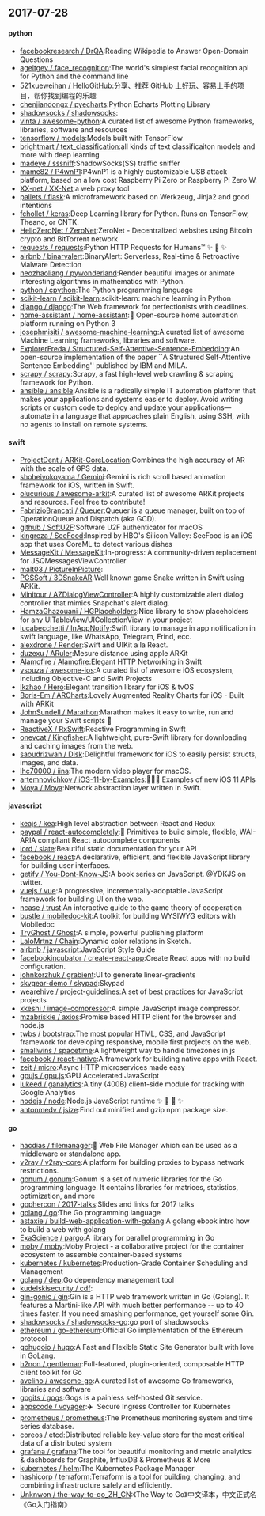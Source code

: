 ## 2017-07-28

#### python
* [facebookresearch / DrQA](https://github.com/facebookresearch/DrQA):Reading Wikipedia to Answer Open-Domain Questions
* [ageitgey / face_recognition](https://github.com/ageitgey/face_recognition):The world's simplest facial recognition api for Python and the command line
* [521xueweihan / HelloGitHub](https://github.com/521xueweihan/HelloGitHub):分享、推荐 GitHub 上好玩、容易上手的项目，帮你找到编程的乐趣
* [chenjiandongx / pyecharts](https://github.com/chenjiandongx/pyecharts):Python Echarts Plotting Library
* [shadowsocks / shadowsocks](https://github.com/shadowsocks/shadowsocks):
* [vinta / awesome-python](https://github.com/vinta/awesome-python):A curated list of awesome Python frameworks, libraries, software and resources
* [tensorflow / models](https://github.com/tensorflow/models):Models built with TensorFlow
* [brightmart / text_classification](https://github.com/brightmart/text_classification):all kinds of text classificaiton models and more with deep learning
* [madeye / sssniff](https://github.com/madeye/sssniff):ShadowSocks(SS) traffic sniffer
* [mame82 / P4wnP1](https://github.com/mame82/P4wnP1):P4wnP1 is a highly customizable USB attack platform, based on a low cost Raspberry Pi Zero or Raspberry Pi Zero W.
* [XX-net / XX-Net](https://github.com/XX-net/XX-Net):a web proxy tool
* [pallets / flask](https://github.com/pallets/flask):A microframework based on Werkzeug, Jinja2 and good intentions
* [fchollet / keras](https://github.com/fchollet/keras):Deep Learning library for Python. Runs on TensorFlow, Theano, or CNTK.
* [HelloZeroNet / ZeroNet](https://github.com/HelloZeroNet/ZeroNet):ZeroNet - Decentralized websites using Bitcoin crypto and BitTorrent network
* [requests / requests](https://github.com/requests/requests):Python HTTP Requests for Humans™ ✨ 🍰 ✨
* [airbnb / binaryalert](https://github.com/airbnb/binaryalert):BinaryAlert: Serverless, Real-time & Retroactive Malware Detection
* [neozhaoliang / pywonderland](https://github.com/neozhaoliang/pywonderland):Render beautiful images or animate interesting algorithms in mathematics with Python.
* [python / cpython](https://github.com/python/cpython):The Python programming language
* [scikit-learn / scikit-learn](https://github.com/scikit-learn/scikit-learn):scikit-learn: machine learning in Python
* [django / django](https://github.com/django/django):The Web framework for perfectionists with deadlines.
* [home-assistant / home-assistant](https://github.com/home-assistant/home-assistant):🏡 Open-source home automation platform running on Python 3
* [josephmisiti / awesome-machine-learning](https://github.com/josephmisiti/awesome-machine-learning):A curated list of awesome Machine Learning frameworks, libraries and software.
* [ExplorerFreda / Structured-Self-Attentive-Sentence-Embedding](https://github.com/ExplorerFreda/Structured-Self-Attentive-Sentence-Embedding):An open-source implementation of the paper ``A Structured Self-Attentive Sentence Embedding'' published by IBM and MILA.
* [scrapy / scrapy](https://github.com/scrapy/scrapy):Scrapy, a fast high-level web crawling & scraping framework for Python.
* [ansible / ansible](https://github.com/ansible/ansible):Ansible is a radically simple IT automation platform that makes your applications and systems easier to deploy. Avoid writing scripts or custom code to deploy and update your applications— automate in a language that approaches plain English, using SSH, with no agents to install on remote systems.

#### swift
* [ProjectDent / ARKit-CoreLocation](https://github.com/ProjectDent/ARKit-CoreLocation):Combines the high accuracy of AR with the scale of GPS data.
* [shoheiyokoyama / Gemini](https://github.com/shoheiyokoyama/Gemini):Gemini is rich scroll based animation framework for iOS, written in Swift.
* [olucurious / awesome-arkit](https://github.com/olucurious/awesome-arkit):A curated list of awesome ARKit projects and resources. Feel free to contribute!
* [FabrizioBrancati / Queuer](https://github.com/FabrizioBrancati/Queuer):Queuer is a queue manager, built on top of OperationQueue and Dispatch (aka GCD).
* [github / SoftU2F](https://github.com/github/SoftU2F):Software U2F authenticator for macOS
* [kingreza / SeeFood](https://github.com/kingreza/SeeFood):Inspired by HBO's Silicon Valley: SeeFood is an iOS app that uses CoreML to detect various dishes
* [MessageKit / MessageKit](https://github.com/MessageKit/MessageKit):In-progress: A community-driven replacement for JSQMessagesViewController
* [malt03 / PictureInPicture](https://github.com/malt03/PictureInPicture):
* [PGSSoft / 3DSnakeAR](https://github.com/PGSSoft/3DSnakeAR):Well known game Snake written in Swift using ARKit.
* [Minitour / AZDialogViewController](https://github.com/Minitour/AZDialogViewController):A highly customizable alert dialog controller that mimics Snapchat's alert dialog.
* [HamzaGhazouani / HGPlaceholders](https://github.com/HamzaGhazouani/HGPlaceholders):Nice library to show placeholders for any UITableView/UICollectionView in your project
* [lucabecchetti / InAppNotify](https://github.com/lucabecchetti/InAppNotify):Swift library to manage in app notification in swift language, like WhatsApp, Telegram, Frind, ecc.
* [alexdrone / Render](https://github.com/alexdrone/Render):Swift and UIKit a la React.
* [duzexu / ARuler](https://github.com/duzexu/ARuler):Mesure distance using apple ARKit
* [Alamofire / Alamofire](https://github.com/Alamofire/Alamofire):Elegant HTTP Networking in Swift
* [vsouza / awesome-ios](https://github.com/vsouza/awesome-ios):A curated list of awesome iOS ecosystem, including Objective-C and Swift Projects
* [lkzhao / Hero](https://github.com/lkzhao/Hero):Elegant transition library for iOS & tvOS
* [Boris-Em / ARCharts](https://github.com/Boris-Em/ARCharts):Lovely Augmented Reality Charts for iOS - Built with ARKit
* [JohnSundell / Marathon](https://github.com/JohnSundell/Marathon):Marathon makes it easy to write, run and manage your Swift scripts 🏃
* [ReactiveX / RxSwift](https://github.com/ReactiveX/RxSwift):Reactive Programming in Swift
* [onevcat / Kingfisher](https://github.com/onevcat/Kingfisher):A lightweight, pure-Swift library for downloading and caching images from the web.
* [saoudrizwan / Disk](https://github.com/saoudrizwan/Disk):Delightful framework for iOS to easily persist structs, images, and data.
* [lhc70000 / iina](https://github.com/lhc70000/iina):The modern video player for macOS.
* [artemnovichkov / iOS-11-by-Examples](https://github.com/artemnovichkov/iOS-11-by-Examples):👨🏻‍💻 Examples of new iOS 11 APIs
* [Moya / Moya](https://github.com/Moya/Moya):Network abstraction layer written in Swift.

#### javascript
* [keajs / kea](https://github.com/keajs/kea):High level abstraction between React and Redux
* [paypal / react-autocompletely](https://github.com/paypal/react-autocompletely):🔮 Primitives to build simple, flexible, WAI-ARIA compliant React autocomplete components
* [lord / slate](https://github.com/lord/slate):Beautiful static documentation for your API
* [facebook / react](https://github.com/facebook/react):A declarative, efficient, and flexible JavaScript library for building user interfaces.
* [getify / You-Dont-Know-JS](https://github.com/getify/You-Dont-Know-JS):A book series on JavaScript. @YDKJS on twitter.
* [vuejs / vue](https://github.com/vuejs/vue):A progressive, incrementally-adoptable JavaScript framework for building UI on the web.
* [ncase / trust](https://github.com/ncase/trust):An interactive guide to the game theory of cooperation
* [bustle / mobiledoc-kit](https://github.com/bustle/mobiledoc-kit):A toolkit for building WYSIWYG editors with Mobiledoc
* [TryGhost / Ghost](https://github.com/TryGhost/Ghost):A simple, powerful publishing platform
* [LaloMrtnz / Chain](https://github.com/LaloMrtnz/Chain):Dynamic color relations in Sketch.
* [airbnb / javascript](https://github.com/airbnb/javascript):JavaScript Style Guide
* [facebookincubator / create-react-app](https://github.com/facebookincubator/create-react-app):Create React apps with no build configuration.
* [johnkorzhuk / grabient](https://github.com/johnkorzhuk/grabient):UI to generate linear-gradients
* [skygear-demo / skypad](https://github.com/skygear-demo/skypad):Skypad
* [wearehive / project-guidelines](https://github.com/wearehive/project-guidelines):A set of best practices for JavaScript projects
* [xkeshi / image-compressor](https://github.com/xkeshi/image-compressor):A simple JavaScript image compressor.
* [mzabriskie / axios](https://github.com/mzabriskie/axios):Promise based HTTP client for the browser and node.js
* [twbs / bootstrap](https://github.com/twbs/bootstrap):The most popular HTML, CSS, and JavaScript framework for developing responsive, mobile first projects on the web.
* [smallwins / spacetime](https://github.com/smallwins/spacetime):A lightweight way to handle timezones in js
* [facebook / react-native](https://github.com/facebook/react-native):A framework for building native apps with React.
* [zeit / micro](https://github.com/zeit/micro):Async HTTP microservices made easy
* [gpujs / gpu.js](https://github.com/gpujs/gpu.js):GPU Accelerated JavaScript
* [lukeed / ganalytics](https://github.com/lukeed/ganalytics):A tiny (400B) client-side module for tracking with Google Analytics
* [nodejs / node](https://github.com/nodejs/node):Node.js JavaScript runtime ✨ 🐢 🚀 ✨
* [antonmedv / jsize](https://github.com/antonmedv/jsize):Find out minified and gzip npm package size.

#### go
* [hacdias / filemanager](https://github.com/hacdias/filemanager):📁 Web File Manager which can be used as a middleware or standalone app.
* [v2ray / v2ray-core](https://github.com/v2ray/v2ray-core):A platform for building proxies to bypass network restrictions.
* [gonum / gonum](https://github.com/gonum/gonum):Gonum is a set of numeric libraries for the Go programming language. It contains libraries for matrices, statistics, optimization, and more
* [gophercon / 2017-talks](https://github.com/gophercon/2017-talks):Slides and links for 2017 talks
* [golang / go](https://github.com/golang/go):The Go programming language
* [astaxie / build-web-application-with-golang](https://github.com/astaxie/build-web-application-with-golang):A golang ebook intro how to build a web with golang
* [ExaScience / pargo](https://github.com/ExaScience/pargo):A library for parallel programming in Go
* [moby / moby](https://github.com/moby/moby):Moby Project - a collaborative project for the container ecosystem to assemble container-based systems
* [kubernetes / kubernetes](https://github.com/kubernetes/kubernetes):Production-Grade Container Scheduling and Management
* [golang / dep](https://github.com/golang/dep):Go dependency management tool
* [kudelskisecurity / cdf](https://github.com/kudelskisecurity/cdf):
* [gin-gonic / gin](https://github.com/gin-gonic/gin):Gin is a HTTP web framework written in Go (Golang). It features a Martini-like API with much better performance -- up to 40 times faster. If you need smashing performance, get yourself some Gin.
* [shadowsocks / shadowsocks-go](https://github.com/shadowsocks/shadowsocks-go):go port of shadowsocks
* [ethereum / go-ethereum](https://github.com/ethereum/go-ethereum):Official Go implementation of the Ethereum protocol
* [gohugoio / hugo](https://github.com/gohugoio/hugo):A Fast and Flexible Static Site Generator built with love in GoLang.
* [h2non / gentleman](https://github.com/h2non/gentleman):Full-featured, plugin-oriented, composable HTTP client toolkit for Go
* [avelino / awesome-go](https://github.com/avelino/awesome-go):A curated list of awesome Go frameworks, libraries and software
* [gogits / gogs](https://github.com/gogits/gogs):Gogs is a painless self-hosted Git service.
* [appscode / voyager](https://github.com/appscode/voyager):✈️ ️ Secure Ingress Controller for Kubernetes
* [prometheus / prometheus](https://github.com/prometheus/prometheus):The Prometheus monitoring system and time series database.
* [coreos / etcd](https://github.com/coreos/etcd):Distributed reliable key-value store for the most critical data of a distributed system
* [grafana / grafana](https://github.com/grafana/grafana):The tool for beautiful monitoring and metric analytics & dashboards for Graphite, InfluxDB & Prometheus & More
* [kubernetes / helm](https://github.com/kubernetes/helm):The Kubernetes Package Manager
* [hashicorp / terraform](https://github.com/hashicorp/terraform):Terraform is a tool for building, changing, and combining infrastructure safely and efficiently.
* [Unknwon / the-way-to-go_ZH_CN](https://github.com/Unknwon/the-way-to-go_ZH_CN):《The Way to Go》中文译本，中文正式名《Go入门指南》
